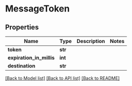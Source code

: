 # MessageToken

## Properties
Name | Type | Description | Notes
------------ | ------------- | ------------- | -------------
**token** | **str** |  | 
**expiration_in_millis** | **int** |  | 
**destination** | **str** |  | 

[[Back to Model list]](../README.md#documentation-for-models) [[Back to API list]](../README.md#documentation-for-api-endpoints) [[Back to README]](../README.md)



